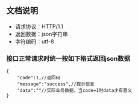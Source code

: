 ## 文档说明

* 请求协议：HTTP/1.1
* 返回数据：json字符串
* 字符编码：utf-8

### 接口正常请求时统一按如下格式返回json数据
```
{
	"code":1,//返回码
	"message":"success",//提示信息
	"data":""//实际业务数据，当code=1时data才有意义
}

